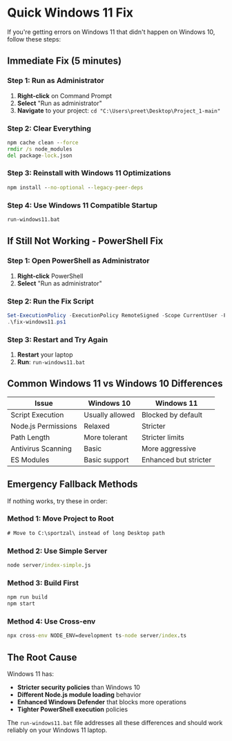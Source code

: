 # Quick Windows 11 Fix

If you're getting errors on Windows 11 that didn't happen on Windows 10, follow these steps:

## Immediate Fix (5 minutes)

### Step 1: Run as Administrator
1. **Right-click** on Command Prompt
2. **Select** "Run as administrator"
3. **Navigate** to your project: `cd "C:\Users\preet\Desktop\Project_1-main"`

### Step 2: Clear Everything
```cmd
npm cache clean --force
rmdir /s node_modules
del package-lock.json
```

### Step 3: Reinstall with Windows 11 Optimizations
```cmd
npm install --no-optional --legacy-peer-deps
```

### Step 4: Use Windows 11 Compatible Startup
```cmd
run-windows11.bat
```

## If Still Not Working - PowerShell Fix

### Step 1: Open PowerShell as Administrator
1. **Right-click** PowerShell
2. **Select** "Run as administrator"

### Step 2: Run the Fix Script
```powershell
Set-ExecutionPolicy -ExecutionPolicy RemoteSigned -Scope CurrentUser -Force
.\fix-windows11.ps1
```

### Step 3: Restart and Try Again
1. **Restart** your laptop
2. **Run**: `run-windows11.bat`

## Common Windows 11 vs Windows 10 Differences

| Issue | Windows 10 | Windows 11 |
|-------|------------|------------|
| Script Execution | Usually allowed | Blocked by default |
| Node.js Permissions | Relaxed | Stricter |
| Path Length | More tolerant | Stricter limits |
| Antivirus Scanning | Basic | More aggressive |
| ES Modules | Basic support | Enhanced but stricter |

## Emergency Fallback Methods

If nothing works, try these in order:

### Method 1: Move Project to Root
```cmd
# Move to C:\sportzal\ instead of long Desktop path
```

### Method 2: Use Simple Server
```cmd
node server/index-simple.js
```

### Method 3: Build First
```cmd
npm run build
npm start
```

### Method 4: Use Cross-env
```cmd
npx cross-env NODE_ENV=development ts-node server/index.ts
```

## The Root Cause

Windows 11 has:
- **Stricter security policies** than Windows 10
- **Different Node.js module loading** behavior
- **Enhanced Windows Defender** that blocks more operations
- **Tighter PowerShell execution** policies

The `run-windows11.bat` file addresses all these differences and should work reliably on your Windows 11 laptop.